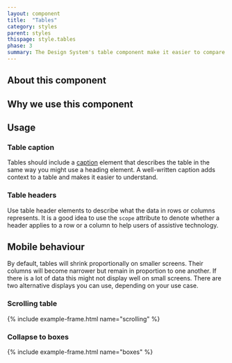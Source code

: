 ```yaml
---
layout: component
title:  "Tables"
category: styles
parent: styles
thispage: style.tables
phase: 3
summary: The Design System's table component make it easier to compare and scan information.
---
```

## About this component



## Why we use this component

## Usage

### Table caption

Tables should include a [caption](https://developer.mozilla.org/en-US/docs/Web/HTML/Element/caption) element that describes the table in the same way you might use a heading element. A well-written caption adds context to a table and makes it easier to understand.

### Table headers

Use table header elements to describe what the data in rows or columns represents. It is a good idea to use the `scope` attribute to denote whether a header applies to a row or a column to help users of assistive technology.

## Mobile behaviour

By default, tables will shrink proportionally on smaller screens. Their columns will become narrower but remain in proportion to one another. If there is a lot of data this might not display well on small screens. There are two alternative displays you can use, depending on your use case.

### Scrolling table

{% include example-frame.html name="scrolling" %}

### Collapse to boxes

{% include example-frame.html name="boxes" %}
